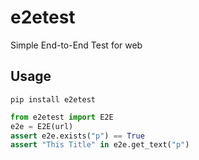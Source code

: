 # e2etest
Simple End-to-End Test for web

## Usage
```
pip install e2etest
```

```python
from e2etest import E2E
e2e = E2E(url)
assert e2e.exists("p") == True
assert "This Title" in e2e.get_text("p")
```
